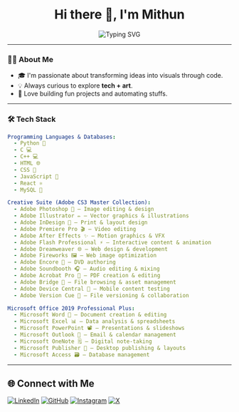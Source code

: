 <!---
Mithun0017/Mithun0017 is a ✨ special ✨ repository because its `README.md` (this file) appears on your GitHub profile.
You can click the Preview link to take a look at your changes.
--->
<h1 align="center">Hi there 👋, I'm Mithun</h1>

<p align="center">
  <img src="https://readme-typing-svg.herokuapp.com?font=Fira+Code&size=24&pause=1000&color=36BCF7&center=true&vCenter=true&width=435&lines=Welcome+to+my+GitHub!;" alt="Typing SVG" />
</p>

---

### 👨‍💻 About Me

- 🎓 I'm passionate about transforming ideas into visuals through code.
- 💡 Always curious to explore **tech + art**.
- 🚀 Love building fun projects and automating stuffs.


---

### 🛠️ Tech Stack

```yaml
Programming Languages & Databases:
  - Python 🐍
  - C 💻
  - C++ 💻
  - HTML 🌐
  - CSS 🎨
  - JavaScript 🧠
  - React ⚛️
  - MySQL 🐬

Creative Suite (Adobe CS3 Master Collection):
  - Adobe Photoshop 🎨 – Image editing & design
  - Adobe Illustrator ✏️ – Vector graphics & illustrations
  - Adobe InDesign 📘 – Print & layout design
  - Adobe Premiere Pro 🎬 – Video editing
  - Adobe After Effects ✨ – Motion graphics & VFX
  - Adobe Flash Professional ⚡ – Interactive content & animation
  - Adobe Dreamweaver 🌐 – Web design & development
  - Adobe Fireworks 🖼️ – Web image optimization
  - Adobe Encore 📀 – DVD authoring
  - Adobe Soundbooth 🎧 – Audio editing & mixing
  - Adobe Acrobat Pro 📄 – PDF creation & editing
  - Adobe Bridge 📂 – File browsing & asset management
  - Adobe Device Central 📱 – Mobile content testing
  - Adobe Version Cue 🔁 – File versioning & collaboration

Microsoft Office 2019 Professional Plus:
  - Microsoft Word 📄 – Document creation & editing
  - Microsoft Excel 📊 – Data analysis & spreadsheets
  - Microsoft PowerPoint 📽️ – Presentations & slideshows
  - Microsoft Outlook 📧 – Email & calendar management
  - Microsoft OneNote 🗒️ – Digital note-taking
  - Microsoft Publisher 📰 – Desktop publishing & layouts
  - Microsoft Access 🗃️ – Database management

```
---

## 🌐 Connect with Me

[![LinkedIn](https://img.shields.io/badge/LinkedIn-black?style=for-the-badge&logo=linkedin&logoColor=white)](https://www.linkedin.com/in/mithun0017)
[![GitHub](https://img.shields.io/badge/GitHub-black?style=for-the-badge&logo=github&logoColor=white)](https://github.com/Mithun0017)
[![Instagram](https://img.shields.io/badge/Instagram-black?style=for-the-badge&logo=instagram&logoColor=white)](https://instagram.com/_mithun0017)
[![X](https://img.shields.io/badge/X-black?style=for-the-badge&logo=x-formerly-twitter&logoColor=white)](https://x.com/mithun1710)


